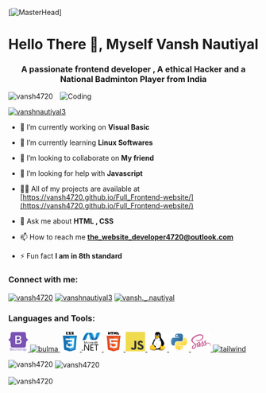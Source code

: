 [![MasterHead](https://www.audienceplanet.com/root/template/1//images/web-development.gif)]
<h1 align="center">Hello There 👋, Myself Vansh Nautiyal</h1>
<h3 align="center">A passionate frontend developer , A ethical Hacker and a National Badminton Player from India</h3>
<img align="right" alt="Coding" width="400" src="https://cdn.dribbble.com/users/926537/screenshots/4502924/media/79e26abb3fb85b42f2722cf22da095dc.gif">
<p align="left"> <img src="https://komarev.com/ghpvc/?username=vansh4720&label=Profile%20views&color=0e75b6&style=flat" alt="vansh4720" /> </p>

<p align="left"> <a href="https://twitter.com/vanshnautiyal3" target="blank"><img src="https://img.shields.io/twitter/follow/vanshnautiyal3?logo=twitter&style=for-the-badge" alt="vanshnautiyal3" /></a> </p>

- 🔭 I’m currently working on **Visual Basic**

- 🌱 I’m currently learning **Linux Softwares**

- 👯 I’m looking to collaborate on **My friend**

- 🤝 I’m looking for help with **Javascript**

- 👨‍💻 All of my projects are available at [https://vansh4720.github.io/Full_Frontend-website/](https://vansh4720.github.io/Full_Frontend-website/)

- 💬 Ask me about **HTML , CSS**

- 📫 How to reach me **the_website_developer4720@outlook.com**

- ⚡ Fun fact **I am in 8th standard**

<h3 align="left">Connect with me:</h3>
<p align="left">
<a href="https://codepen.io/vansh4720" target="blank"><img align="center" src="https://raw.githubusercontent.com/rahuldkjain/github-profile-readme-generator/master/src/images/icons/Social/codepen.svg" alt="vansh4720" height="30" width="40" /></a>
<a href="https://twitter.com/vanshnautiyal3" target="blank"><img align="center" src="https://raw.githubusercontent.com/rahuldkjain/github-profile-readme-generator/master/src/images/icons/Social/twitter.svg" alt="vanshnautiyal3" height="30" width="40" /></a>
<a href="https://instagram.com/vansh._.nautiyal" target="blank"><img align="center" src="https://raw.githubusercontent.com/rahuldkjain/github-profile-readme-generator/master/src/images/icons/Social/instagram.svg" alt="vansh._.nautiyal" height="30" width="40" /></a>
</p>

<h3 align="left">Languages and Tools:</h3>
<p align="left"> <a href="https://getbootstrap.com" target="_blank" rel="noreferrer"> <img src="https://raw.githubusercontent.com/devicons/devicon/master/icons/bootstrap/bootstrap-plain-wordmark.svg" alt="bootstrap" width="40" height="40"/> </a> <a href="https://bulma.io/" target="_blank" rel="noreferrer"> <img src="https://raw.githubusercontent.com/gilbarbara/logos/804dc257b59e144eaca5bc6ffd16949752c6f789/logos/bulma.svg" alt="bulma" width="40" height="40"/> </a> <a href="https://www.w3schools.com/css/" target="_blank" rel="noreferrer"> <img src="https://raw.githubusercontent.com/devicons/devicon/master/icons/css3/css3-original-wordmark.svg" alt="css3" width="40" height="40"/> </a> <a href="https://dotnet.microsoft.com/" target="_blank" rel="noreferrer"> <img src="https://raw.githubusercontent.com/devicons/devicon/master/icons/dot-net/dot-net-original-wordmark.svg" alt="dotnet" width="40" height="40"/> </a> <a href="https://www.w3.org/html/" target="_blank" rel="noreferrer"> <img src="https://raw.githubusercontent.com/devicons/devicon/master/icons/html5/html5-original-wordmark.svg" alt="html5" width="40" height="40"/> </a> <a href="https://developer.mozilla.org/en-US/docs/Web/JavaScript" target="_blank" rel="noreferrer"> <img src="https://raw.githubusercontent.com/devicons/devicon/master/icons/javascript/javascript-original.svg" alt="javascript" width="40" height="40"/> </a> <a href="https://www.linux.org/" target="_blank" rel="noreferrer"> <img src="https://raw.githubusercontent.com/devicons/devicon/master/icons/linux/linux-original.svg" alt="linux" width="40" height="40"/> </a> <a href="https://www.python.org" target="_blank" rel="noreferrer"> <img src="https://raw.githubusercontent.com/devicons/devicon/master/icons/python/python-original.svg" alt="python" width="40" height="40"/> </a> <a href="https://sass-lang.com" target="_blank" rel="noreferrer"> <img src="https://raw.githubusercontent.com/devicons/devicon/master/icons/sass/sass-original.svg" alt="sass" width="40" height="40"/> </a> <a href="https://tailwindcss.com/" target="_blank" rel="noreferrer"> <img src="https://www.vectorlogo.zone/logos/tailwindcss/tailwindcss-icon.svg" alt="tailwind" width="40" height="40"/> </a> </p>

<p><img align="left" src="https://github-readme-stats.vercel.app/api/top-langs?username=vansh4720&show_icons=true&locale=en&layout=compact" alt="vansh4720" /></p>

<p>&nbsp;<img align="center" src="https://github-readme-stats.vercel.app/api?username=vansh4720&show_icons=true&locale=en" alt="vansh4720" /></p>

<p><img align="center" src="https://github-readme-streak-stats.herokuapp.com/?user=vansh4720&" alt="vansh4720" /></p>
